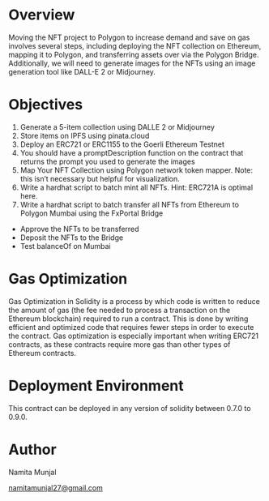 # Overview

Moving the NFT project to Polygon to increase demand and save on gas involves several steps, including deploying the NFT collection on Ethereum, mapping it to Polygon, and transferring assets over via the Polygon Bridge. Additionally, we will need to generate images for the NFTs using an image generation tool like DALL-E 2 or Midjourney.

# Objectives
1. Generate a 5-item collection using DALLE 2 or Midjourney
2. Store items on IPFS using pinata.cloud
3. Deploy an ERC721 or ERC1155 to the Goerli Ethereum Testnet
4. You should have a promptDescription function on the contract that returns the prompt you used to generate the images
5. Map Your NFT Collection using Polygon network token mapper. Note: this isn’t necessary but helpful for visualization.
6. Write a hardhat script to batch mint all NFTs. Hint: ERC721A is optimal here.
7. Write a hardhat script to batch transfer all NFTs from Ethereum to Polygon Mumbai using the FxPortal Bridge
* Approve the NFTs to be transferred
* Deposit the NFTs to the Bridge
* Test balanceOf on Mumbai

# Gas Optimization

Gas Optimization in Solidity is a process by which code is written to reduce the amount of gas (the fee needed to process a transaction on the Ethereum blockchain) required to run a contract. This is done by writing efficient and optimized code that requires fewer steps in order to execute the contract. Gas optimization is especially important when writing ERC721 contracts, as these contracts require more gas than other types of Ethereum contracts.


# Deployment Environment
This contract can be deployed in any version of solidity between 0.7.0 to 0.9.0.

# Author
Namita Munjal

namitamunjal27@gmail.com
